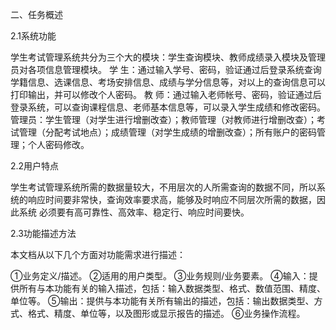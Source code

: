 二、任务概述

2.1系统功能

学生考试管理系统共分为三个大的模块：学生查询模块、教师成绩录入模块及管理员对各项信息管理模块。 
学   生：通过输入学号、密码，验证通过后登录系统查询学籍信息、选课信息、考场安排信息、成绩与学分信息等，对以上的查询信息可以打印输出，并可以修改个人密码。 
教   师：通过输入老师帐号、密码，验证通过后登录系统，可以查询课程信息、老师基本信息等，可以录入学生成绩和修改密码。
管理员：学生管理（对学生进行增删改查）；教师管理（对教师进行增删改查）；考试管理（分配考试地点）；成绩管理（对学生成绩的增删改查）；所有账户的密码管理；个人密码修改。

2.2用户特点
    
学生考试管理系统所需的数据量较大，不用层次的人所需查询的数据不同，所以系统的响应时间要非常快，查询效率要求高，能够及时响应不同层次所需的数据，因此系统
必须要有高可靠性、高效率、稳定行、响应时间要快。

2.3功能描述方法

本文档从以下几个方面对功能需求进行描述： 

①业务定义/描述。 
②适用的用户类型。
③业务规则/业务要素。 
④输入：提供所有与本功能有关的输入描述，包括：输入数据类型、格式、数值范围、精度、单位等。 
⑤输出：提供与本功能有关所有输出的描述，包括：输出数据类型、方式、格式、精度、单位等，以及图形或显示报告的描述。 
⑥业务操作流程。
